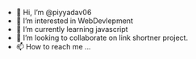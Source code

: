 - 👋 Hi, I’m @piyyadav06
- 👀 I’m interested in WebDevlepment
- 🌱 I’m currently learning javascript
- 💞️ I’m looking to collaborate on link shortner project.
- 📫 How to reach me ...

<!---
piyyadav06/piyyadav06 is a ✨ special ✨ repository because its `README.md` (this file) appears on your GitHub profile.
You can click the Preview link to take a look at your changes.
--->
